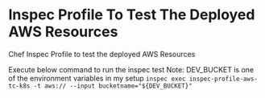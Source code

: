 # Inspec Profile To Test The Deployed AWS Resources
Chef Inspec Profile to test the deployed AWS Resources

Execute below command to run the inspec test 
Note: DEV_BUCKET is one of the environment variables in my setup
`inspec exec inspec-profile-aws-tc-k8s -t aws:// --input bucketname="${DEV_BUCKET}"`
